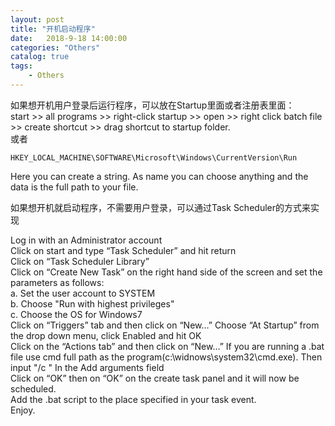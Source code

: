 ```yaml
---                              
layout: post                              
title: "开机启动程序"                              
date:   2018-9-18 14:00:00                               
categories: "Others"                              
catalog: true                              
tags:                               
    - Others                              
---                    
```

    
如果想开机用户登录后运行程序，可以放在Startup里面或者注册表里面：    
start >> all programs >> right-click startup >> open >> right click batch file >> create shortcut >> drag shortcut to startup folder.    
或者    
    
    HKEY_LOCAL_MACHINE\SOFTWARE\Microsoft\Windows\CurrentVersion\Run    
    
Here you can create a string. As name you can choose anything and the data is the full path to your file.    
    
如果想开机就启动程序，不需要用户登录，可以通过Task Scheduler的方式来实现    
    
Log in with an Administrator account    
Click on start and type “Task Scheduler” and hit return    
Click on “Task Scheduler Library”    
Click on “Create New Task” on the right hand side of the screen and set the parameters as follows:    
a. Set the user account to SYSTEM    
b. Choose "Run with highest privileges"    
c. Choose the OS for Windows7    
Click on “Triggers” tab and then click on “New…” Choose “At Startup” from the drop down menu, click Enabled and hit OK    
Click on the “Actions tab” and then click on “New…” If you are running a .bat file use cmd full path as the program(c:\widnows\system32\cmd.exe). Then input "/c <your bat file path>" In the Add arguments field    
Click on “OK” then on “OK” on the create task panel and it will now be scheduled.    
Add the .bat script to the place specified in your task event.    
Enjoy.